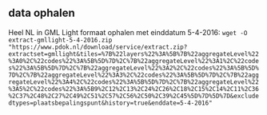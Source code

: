 
## data ophalen
Heel NL in GML Light formaat ophalen met einddatum 5-4-2016: `wget -O extract-gmllight-5-4-2016.zip "https://www.pdok.nl/download/service/extract.zip?extractset=gmllight&tiles=%7B%22layers%22%3A%5B%7B%22aggregateLevel%22%3A0%2C%22codes%22%3A%5B%5D%7D%2C%7B%22aggregateLevel%22%3A1%2C%22codes%22%3A%5B%5D%7D%2C%7B%22aggregateLevel%22%3A2%2C%22codes%22%3A%5B%5D%7D%2C%7B%22aggregateLevel%22%3A3%2C%22codes%22%3A%5B%5D%7D%2C%7B%22aggregateLevel%22%3A4%2C%22codes%22%3A%5B%5D%7D%2C%7B%22aggregateLevel%22%3A5%2C%22codes%22%3A%5B9%2C12%2C13%2C24%2C26%2C18%2C15%2C14%2C11%2C36%2C37%2C48%2C27%2C49%2C51%2C57%2C56%2C50%2C39%2C45%5D%7D%5D%7D&excludedtypes=plaatsbepalingspunt&history=true&enddate=5-4-2016"`
